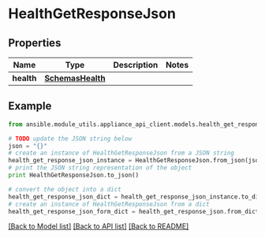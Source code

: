 # HealthGetResponseJson


## Properties
Name | Type | Description | Notes
------------ | ------------- | ------------- | -------------
**health** | [**SchemasHealth**](SchemasHealth.md) |  | 

## Example

```python
from ansible.module_utils.appliance_api_client.models.health_get_response_json import HealthGetResponseJson

# TODO update the JSON string below
json = "{}"
# create an instance of HealthGetResponseJson from a JSON string
health_get_response_json_instance = HealthGetResponseJson.from_json(json)
# print the JSON string representation of the object
print HealthGetResponseJson.to_json()

# convert the object into a dict
health_get_response_json_dict = health_get_response_json_instance.to_dict()
# create an instance of HealthGetResponseJson from a dict
health_get_response_json_form_dict = health_get_response_json.from_dict(health_get_response_json_dict)
```
[[Back to Model list]](../README.md#documentation-for-models) [[Back to API list]](../README.md#documentation-for-api-endpoints) [[Back to README]](../README.md)


